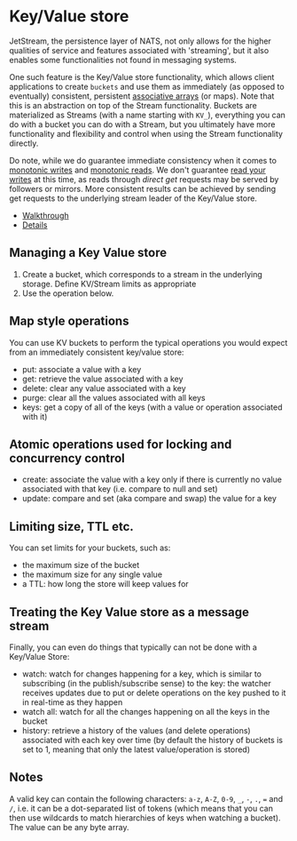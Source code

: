 # Key/Value store

JetStream, the persistence layer of NATS, not only allows for the higher qualities of service and features associated with 'streaming', but it also enables some functionalities not found in messaging systems.

One such feature is the Key/Value store functionality, which allows client applications to create `buckets` and use them as immediately (as opposed to eventually) consistent, persistent [associative arrays](https://en.wikipedia.org/wiki/Associative_array) (or maps). Note that this is an abstraction on top of the Stream functionality. Buckets are materialized as Streams (with a name starting with `KV_`), everything you can do with a bucket you can do with a Stream, but you ultimately have more functionality and flexibility and control when using the Stream functionality directly.

Do note, while we do guarantee immediate consistency when it comes to [monotonic writes](https://jepsen.io/consistency/models/monotonic-writes) and [monotonic reads](https://jepsen.io/consistency/models/monotonic-reads). We don't guarantee [read your writes](https://jepsen.io/consistency/models/read-your-writes) at this time, as reads through _direct get_ requests may be served by followers or mirrors. More consistent results can be achieved by sending get requests to the underlying stream leader of the Key/Value store.

* [Walkthrough](kv_walkthrough.md)
* [Details](../../../using-nats/developing-with-nats/js/kv.md)

## Managing a Key Value store
1. Create a bucket, which corresponds to a stream in the underlying storage. Define KV/Stream limits as appropriate
2. Use the operation below.

## Map style operations
You can use KV buckets to perform the typical operations you would expect from an immediately consistent key/value store:

* put: associate a value with a key
* get: retrieve the value associated with a key
* delete: clear any value associated with a key
* purge: clear all the values associated with all keys
* keys: get a copy of all of the keys (with a value or operation associated with it)

## Atomic operations used for locking and concurrency control
* create: associate the value with a key only if there is currently no value associated with that key (i.e. compare to null and set)
* update: compare and set (aka compare and swap) the value for a key

## Limiting size, TTL etc.
You can set limits for your buckets, such as:

* the maximum size of the bucket
* the maximum size for any single value
* a TTL: how long the store will keep values for

## Treating the Key Value store as a message stream

Finally, you can even do things that typically can not be done with a Key/Value Store:

* watch: watch for changes happening for a key, which is similar to subscribing (in the publish/subscribe sense) to the key: the watcher receives updates due to put or delete operations on the key pushed to it in real-time as they happen
* watch all: watch for all the changes happening on all the keys in the bucket
* history: retrieve a history of the values (and delete operations) associated with each key over time (by default the history of buckets is set to 1, meaning that only the latest value/operation is stored)

## Notes

A valid key can contain the following characters: `a-z`, `A-Z`, `0-9`, `_`, `-`, `.`, `=` and `/`, i.e. it can be a dot-separated list of tokens (which means that you can then use wildcards to match hierarchies of keys when watching a bucket). The value can be any byte array.
